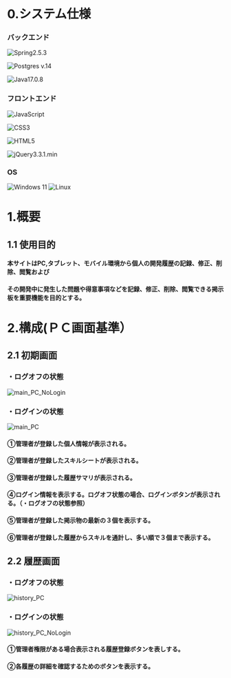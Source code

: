 # 0.システム仕様
### バックエンド
![Spring](https://img.shields.io/badge/spring-%236DB33F.svg?style=for-the-badge&logo=spring&logoColor=white)2.5.3

![Postgres](https://img.shields.io/badge/postgres-%23316192.svg?style=for-the-badge&logo=postgresql&logoColor=white) v.14

![Java](https://img.shields.io/badge/java-%23ED8B00.svg?style=for-the-badge&logo=openjdk&logoColor=white)17.0.8

### フロントエンド
![JavaScript](https://img.shields.io/badge/javascript-%23323330.svg?style=for-the-badge&logo=javascript&logoColor=%23F7DF1E)

![CSS3](https://img.shields.io/badge/css3-%231572B6.svg?style=for-the-badge&logo=css3&logoColor=white)

![HTML5](https://img.shields.io/badge/html5-%23E34F26.svg?style=for-the-badge&logo=html5&logoColor=white)

![jQuery](https://img.shields.io/badge/jquery-%230769AD.svg?style=for-the-badge&logo=jquery&logoColor=white)3.3.1.min


### OS
![Windows 11](https://img.shields.io/badge/Windows%2011-%230079d5.svg?style=for-the-badge&logo=Windows%2011&logoColor=white)
![Linux](https://img.shields.io/badge/Linux-FCC624?style=for-the-badge&logo=linux&logoColor=black)
# 1.概要

## 1.1 使用目的
#### 本サイトはPC,タブレット、モバイル環境から個人の開発履歴の記録、修正、削除、閲覧および
#### その開発中に発生した問題や得意事項などを記録、修正、削除、閲覧できる掲示板を重要機能を目的とする。

# 2.構成(ＰＣ画面基準）
## 2.1 初期画面

### ・ログオフの状態
![main_PC_NoLogin](https://github.com/JeongIn1994/Portfolio/assets/77004633/9dd738ed-6c69-4b26-a173-bf739d617e57)

### ・ログインの状態
![main_PC](https://github.com/JeongIn1994/Portfolio/assets/77004633/a2793fb7-9d6d-4d4c-aa2d-f25032e6454f)
#### ①管理者が登録した個人情報が表示される。
#### ②管理者が登録したスキルシートが表示される。
#### ③管理者が登録した履歴サマリが表示される。
#### ④ログイン情報を表示する。ログオフ状態の場合、ログインボタンが表示される。（・ログオフの状態参照）
#### ⑤管理者が登録した掲示物の最新の３個を表示する。
#### ⑥管理者が登録した履歴からスキルを通計し、多い順で３個まで表示する。

## 2.2 履歴画面

### ・ログオフの状態
![history_PC](https://github.com/JeongIn1994/Portfolio/assets/77004633/027d5a31-fdbc-4e2b-ac8b-d9c4fb064f1b)

### ・ログインの状態
![history_PC_NoLogin](https://github.com/JeongIn1994/Portfolio/assets/77004633/3455ad39-c324-4ab5-b88b-771c77fa175b)

#### ①管理者権限がある場合表示される履歴登録ボタンを表しする。
#### ②各履歴の詳細を確認するためのボタンを表示する。


